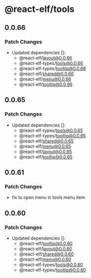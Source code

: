# @react-elf/tools

## 0.0.66

### Patch Changes

- Updated dependencies []:
  - @react-elf/layout@0.0.66
  - @react-elf-types/tools@0.0.66
  - @react-elf-types/tooltip@0.0.66
  - @react-elf/shared@0.0.66
  - @react-elf/menu@0.0.66
  - @react-elf/tooltip@0.0.66

## 0.0.65

### Patch Changes

- Updated dependencies []:
  - @react-elf-types/tools@0.0.65
  - @react-elf-types/tooltip@0.0.65
  - @react-elf/shared@0.0.65
  - @react-elf/menu@0.0.65
  - @react-elf/layout@0.0.65
  - @react-elf/tooltip@0.0.65

## 0.0.61

### Patch Changes

- fix to open menu in tools menu item

## 0.0.60

### Patch Changes

- Updated dependencies []:
  - @react-elf/tooltip@0.0.60
  - @react-elf/layout@0.0.60
  - @react-elf/shared@0.0.60
  - @react-elf/menu@0.0.60
  - @react-elf-types/tools@0.0.60
  - @react-elf-types/tooltip@0.0.60
